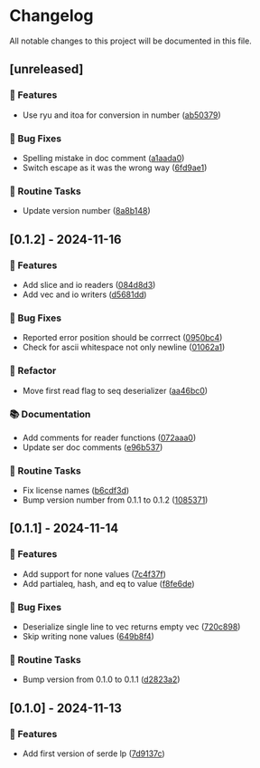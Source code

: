 # Changelog

All notable changes to this project will be documented in this file.

## [unreleased]

### 🚀 Features

- Use ryu and itoa for conversion in number ([ab50379](https://github.com/sbr075/serde-influxlp/commit/ab50379fc46566fbc157fdddc45217298a5718f1))

### 🐛 Bug Fixes

- Spelling mistake in doc comment ([a1aada0](https://github.com/sbr075/serde-influxlp/commit/a1aada00f360f88628304ea5e15e8585c4b80e98))
- Switch escape as it was the wrong way ([6fd9ae1](https://github.com/sbr075/serde-influxlp/commit/6fd9ae12ede558edeec4151c357c9fd0cc30710b))

### 🧹 Routine Tasks

- Update version number ([8a8b148](https://github.com/sbr075/serde-influxlp/commit/8a8b1488ecf7385de6c77029ed6f6530421ebe31))

## [0.1.2] - 2024-11-16

### 🚀 Features

- Add slice and io readers ([084d8d3](https://github.com/sbr075/serde-influxlp/commit/084d8d32a459faf3c8152d06aca56295683aab46))
- Add vec and io writers ([d5681dd](https://github.com/sbr075/serde-influxlp/commit/d5681dddde009881e29652bde668ff33d2a6057b))

### 🐛 Bug Fixes

- Reported error position should be corrrect ([0950bc4](https://github.com/sbr075/serde-influxlp/commit/0950bc48ec63ec070d57404b6f3a24b1b9fcc1a9))
- Check for ascii whitespace not only newline ([01062a1](https://github.com/sbr075/serde-influxlp/commit/01062a1dbcc11a53278773718ed9b782bad0c0a9))

### 🚜 Refactor

- Move first read flag to seq deserializer ([aa46bc0](https://github.com/sbr075/serde-influxlp/commit/aa46bc0b2b0bff3e1d262a26fd1185ed5e76f722))

### 📚 Documentation

- Add comments for reader functions ([072aaa0](https://github.com/sbr075/serde-influxlp/commit/072aaa0f41c0542b7aadc22539c06c8dca1e1715))
- Update ser doc comments ([e96b537](https://github.com/sbr075/serde-influxlp/commit/e96b537681440a3fab2c85bd355ecda5a4bdb0d4))

### 🧹 Routine Tasks

- Fix license names ([b6cdf3d](https://github.com/sbr075/serde-influxlp/commit/b6cdf3d17b6b8c56809671149904c00f98672368))
- Bump version number from 0.1.1 to 0.1.2 ([1085371](https://github.com/sbr075/serde-influxlp/commit/1085371e5c3deb3ad89f1261104a1ede2d75a75e))

## [0.1.1] - 2024-11-14

### 🚀 Features

- Add support for none values ([7c4f37f](https://github.com/sbr075/serde-influxlp/commit/7c4f37ff33e2059d26f4545dd94ede192c6abdec))
- Add partialeq, hash, and eq to value ([f8fe6de](https://github.com/sbr075/serde-influxlp/commit/f8fe6de3dc15e184f23e550ec6f38373764e9253))

### 🐛 Bug Fixes

- Deserialize single line to vec returns empty vec ([720c898](https://github.com/sbr075/serde-influxlp/commit/720c898f3567d221d3a44a848c4b9c62e7fb8916))
- Skip writing none values ([649b8f4](https://github.com/sbr075/serde-influxlp/commit/649b8f4a7e2fc506bb5948dba62d0006440beab3))

### 🧹 Routine Tasks

- Bump version from 0.1.0 to 0.1.1 ([d2823a2](https://github.com/sbr075/serde-influxlp/commit/d2823a25275296bcc4d6ede7afdc7a392545f2fb))

## [0.1.0] - 2024-11-13

### 🚀 Features

- Add first version of serde lp ([7d9137c](https://github.com/sbr075/serde-influxlp/commit/7d9137c314217e4eb92c1f8ab4ef66634a847d0c))

